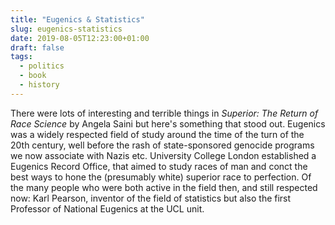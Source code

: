 ```yaml
---
title: "Eugenics & Statistics"
slug: eugenics-statistics
date: 2019-08-05T12:23:00+01:00
draft: false
tags:
  - politics
  - book
  - history
---
```


There were lots of interesting and terrible things in _Superior: The Return of Race Science_ by Angela Saini but here's something that stood out. Eugenics was a widely respected field of study around the time of the turn of the 20th century, well before the rash of state-sponsored genocide programs we now associate with Nazis etc. University College London established a Eugenics Record Office, that aimed to study races of man and conct the best ways to hone the (presumably white) superior race to perfection. Of the many people who were both active in the field then, and still respected now: Karl Pearson, inventor of the field of statistics but also the first Professor of National Eugenics at the UCL unit.
